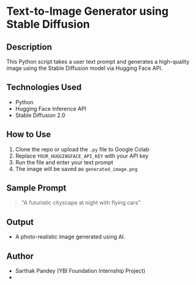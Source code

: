 # Text-to-Image Generator using Stable Diffusion

## Description
This Python script takes a user text prompt and generates a high-quality image using the Stable Diffusion model via Hugging Face API.

## Technologies Used
- Python
- Hugging Face Inference API
- Stable Diffusion 2.0

## How to Use
1. Clone the repo or upload the `.py` file to Google Colab
2. Replace `YOUR_HUGGINGFACE_API_KEY` with your API key
3. Run the file and enter your text prompt
4. The image will be saved as `generated_image.png`

## Sample Prompt
> "A futuristic cityscape at night with flying cars"

## Output
- A photo-realistic image generated using AI.

## Author
- Sarthak Pandey (YBI Foundation Internship Project)
- 
